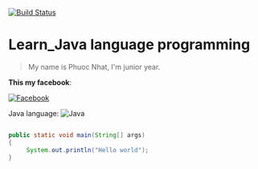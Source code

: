 [![Build Status](https://vi.wikipedia.org/wiki/Trang_Ch%C3%ADnh)](https://vi.wikipedia.org/wiki/Trang_Ch%C3%ADnh)

# Learn_Java language programming
> My name is Phuoc Nhat, I'm junior year.

__This my facebook__:

[![Facebook](https://img.icons8.com/cute-clipart/64/000000/facebook-new.png)](https://www.facebook.com/profile.php?id=100009085302810 "Phuoc Nhat")

Java language:  ![Java](https://img.icons8.com/color/60/000000/java-coffee-cup-logo.png)


 ```Java
 
 public static void main(String[] args)
 {
      System.out.println("Hello world");
 }
 ```

